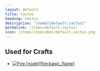 ```yaml
---
layout: default
title: Cactus
heading: Cactus
description: "[node][default:cactus]"
permalink: /items/default-cactus/
icon: /items/itemcubes/default-cactus.png
---
```



## Used for Crafts

<ul class="list-items">
    <li><a href="{{site.baseurl}}/items/fire-basic-flame/"><img src="{{site.baseurl}}/assets/img/items/itemcubes/fire-basic_flame.png" data-toggle="tooltip" title="Fire [node][fire:basic_flame]"></a></li>
</ul>